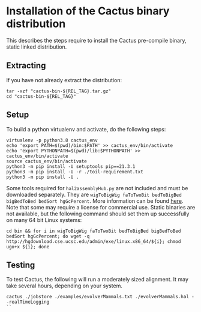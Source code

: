 # Installation of the Cactus binary distribution 

This describes the steps require to install the Cactus
pre-compile binary, static linked distribution.

## Extracting
If you have not already extract the distribution:
```
tar -xzf "cactus-bin-${REL_TAG}.tar.gz"
cd "cactus-bin-${REL_TAG}"
```

## Setup

To build a python virtualenv and activate, do the following steps:
```
virtualenv -p python3.8 cactus_env
echo 'export PATH=$(pwd)/bin:$PATH' >> cactus_env/bin/activate
echo 'export PYTHONPATH=$(pwd)/lib:$PYTHONPATH' >> cactus_env/bin/activate
source cactus_env/bin/activate
python3 -m pip install -U setuptools pip==21.3.1
python3 -m pip install -U -r ./toil-requirement.txt
python3 -m pip install -U .
```

Some tools required for `hal2assemblyHub.py` are not included and must be downloaded separately.
They are `wigToBigWig faToTwoBit bedToBigBed bigBedToBed bedSort hgGcPercent`.  More information
can be found [here](https://hgdownload.cse.ucsc.edu/admin/exe/).  Note that some may require
a license for commercial use.  Static binaries are not available, but the following command
should set them up successfully on many 64 bit Linux systems:
```
cd bin && for i in wigToBigWig faToTwoBit bedToBigBed bigBedToBed bedSort hgGcPercent; do wget -q http://hgdownload.cse.ucsc.edu/admin/exe/linux.x86_64/${i}; chmod ugo+x ${i}; done
```

## Testing

To test Cactus, the following will run a moderately sized alignment.  It may
take several hours, depending on your system.
```
cactus ./jobstore ./examples/evolverMammals.txt ./evolverMammals.hal --realTimeLogging
``
